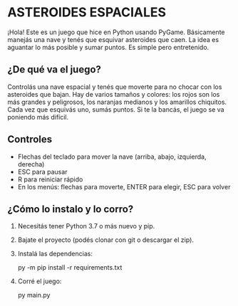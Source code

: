# ASTEROIDES ESPACIALES

¡Hola! Este es un juego que hice en Python usando PyGame. Básicamente manejás una nave y tenés que esquivar asteroides que caen. La idea es aguantar lo más posible y sumar puntos. Es simple pero entretenido.

## ¿De qué va el juego?

Controlás una nave espacial y tenés que moverte para no chocar con los asteroides que bajan. Hay de varios tamaños y colores: los rojos son los más grandes y peligrosos, los naranjas medianos y los amarillos chiquitos. Cada vez que esquivás uno, sumás puntos. Si te la bancás, el juego se va poniendo más difícil.

## Controles

- Flechas del teclado para mover la nave (arriba, abajo, izquierda, derecha)
- ESC para pausar
- R para reiniciar rápido
- En los menús: flechas para moverte, ENTER para elegir, ESC para volver

## ¿Cómo lo instalo y lo corro?

1. Necesitás tener Python 3.7 o más nuevo y pip.
2. Bajate el proyecto (podés clonar con git o descargar el zip).
3. Instalá las dependencias:

   py -m pip install -r requirements.txt
   
4. Corré el juego:
   
   py main.py
